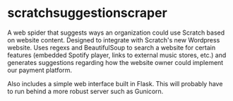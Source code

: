 # scratchsuggestionscraper
A web spider that suggests ways an organization could use Scratch based on website content.
Designed to integrate with Scratch's new Wordpress website. Uses regexs and BeautifulSoup 
to search a website for certain features (embedded Spotify player, links to external music
stores, etc.) and generates suggestions regarding how the website owner could implement 
our payment platform.

Also includes a simple web interface built in Flask.  This will probably have to run behind a more
robust server such as Gunicorn.
